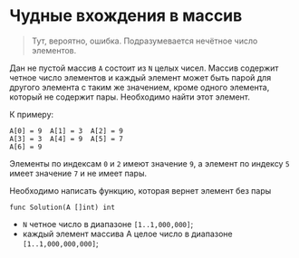 # Чудные вхождения в массив

> Тут, вероятно, ошибка. Подразумевается нечётное число элементов.

Дан не пустой массив `A` состоит из `N` целых чисел.
Массив содержит четное число элементов и каждый элемент может быть парой для другого элемента с таким же значением,
кроме одного элемента, который не содержит пары. Необходимо найти этот элемент.

К примеру:

	A[0] = 9  A[1] = 3  A[2] = 9
	A[3] = 3  A[4] = 9  A[5] = 7
	A[6] = 9

Элементы по индексам `0` и `2` имеют значение `9`,
а элемент по индексу `5` имеет значение `7` и не имеет пары.

Необходимо написать функцию, которая вернет элемент без пары

```golang
func Solution(A []int) int
```

- `N` четное число в диапазоне `[1..1,000,000]`;
- каждый элемент массива A целое число в диапазоне `[1..1,000,000,000]`;